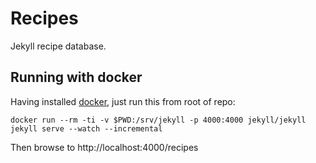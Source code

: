 # Recipes
Jekyll recipe database.

## Running with docker
Having installed [docker](https://docker.com), just run this from root of repo:

```
docker run --rm -ti -v $PWD:/srv/jekyll -p 4000:4000 jekyll/jekyll jekyll serve --watch --incremental
```

Then browse to http://localhost:4000/recipes
